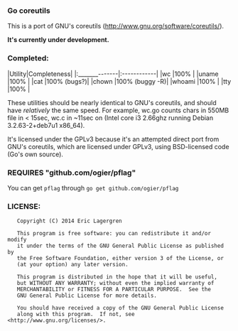 ### Go coreutils

This is a port of GNU's coreutils (http://www.gnu.org/software/coreutils/).

**It's currently under development.**

### Completed:

|Utility|Completeness|
|:_______-------|:------------|
|wc     |100%        |
|uname  |100%        |
|cat    |100% (bugs?)|
|chown  |100% (buggy -R)|
|whoami |100%        |
|tty    |100%        |

These utilities should be nearly identical to GNU's coreutils, and should have *relatively* the same speed. For example, wc.go counts chars in 550MB file in < 15sec, wc.c in ~11sec on (Intel core i3 2.66ghz running Debian 3.2.63-2+deb7u1 x86_64).

It's licensed under the GPLv3 because it's an attempted direct port from GNU's coreutils, which are licensed under GPLv3, using BSD-licensed code (Go's own source).

### REQUIRES "github.com/ogier/pflag"
You can get `pflag` through `go get github.com/ogier/pflag`

### LICENSE:

```
   Copyright (C) 2014 Eric Lagergren

   This program is free software: you can redistribute it and/or modify
   it under the terms of the GNU General Public License as published by
   the Free Software Foundation, either version 3 of the License, or
   (at your option) any later version.

   This program is distributed in the hope that it will be useful,
   but WITHOUT ANY WARRANTY; without even the implied warranty of
   MERCHANTABILITY or FITNESS FOR A PARTICULAR PURPOSE.  See the
   GNU General Public License for more details.

   You should have received a copy of the GNU General Public License
   along with this program.  If not, see <http://www.gnu.org/licenses/>.
```
